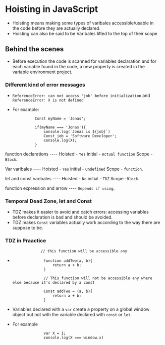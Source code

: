 # Hoisting in JavaScript

- Hoisting means making some types of varibales accessible/usable in the code before they are actually declared. 
- Hoisting can also be said to be Varibales lifted to the top of their scope

## Behind the scenes 

- Before execution the code is scanned for variables declaration and for each variable found in the code, a new property is created in the variable environment project.

### Different kind of error messages

- ```ReferenceError: can not access 'job' before initialization``` and ```ReferenceError: X is not defined```
- For example:

                Const myName = 'Jonas';

                if(myName === 'Jonas'){
                    console.log(`Jonas is ${job}`)
                    Const job = 'Software Developer';
                    console.log(X);
                }
    
                                                               
function declarations ----  Hoisted - ```Yes```    initial - ```Actual function```      Scope - ```Block```.

Var varibales ---- Hoisted - ```Yes```     initial - ```Undefined```  Scope - ```function```.

let and const varibales ---- Hoisted - ```No```   initial - ```TDZ``` Scope -```Block```.

function expression and arrow ---- ```Depends if using```. 

### Temporal Dead Zone, let and Const

- TDZ makes it easier to avoid and catch errors: accessing variables before declaration is bad and should be avoided.
- TDZ makes ```Const``` variables actually work according to the way there are suppose to be. 

### TDZ in Praactice

                    // this function will be accessible any

-                   function addTwo(a, b){
                        return a + b;
                    }

                    // This function will not be accessible any where else because it's declared by a const

                    Const addTwo = (a, b){
                        return a + b;
                    }

- Variables declared with a ```var``` create a property on a global window object but not with the variable declared with ```const``` or ```let```.
- For example 

                    var X = 1; 
                    console.log(X === window.x)




